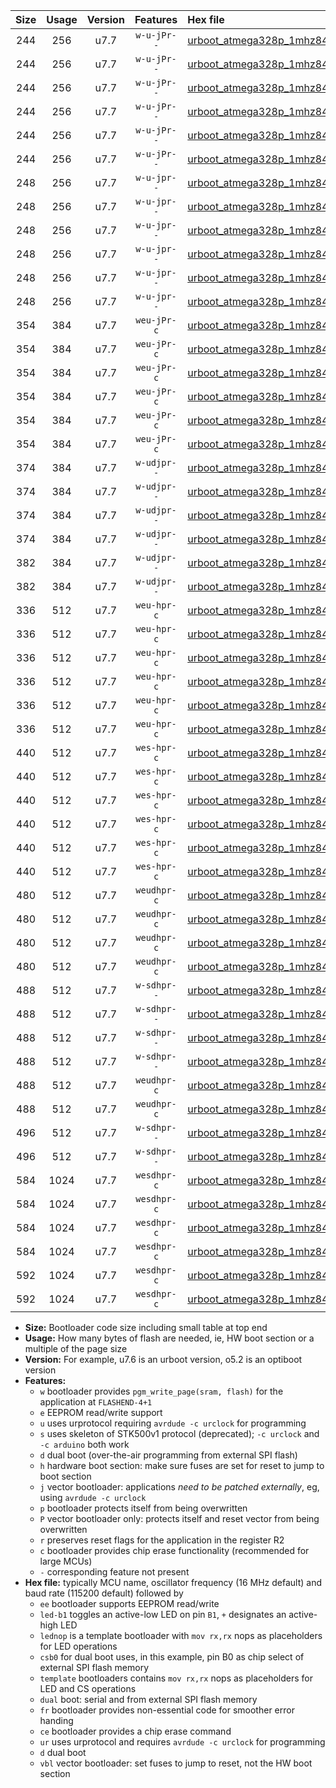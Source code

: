 |Size|Usage|Version|Features|Hex file|
|:-:|:-:|:-:|:-:|:--|
|244|256|u7.7|`w-u-jPr--`|[urboot_atmega328p_1mhz8432_19200bps_led+b1_ur_vbl.hex](https://raw.githubusercontent.com/stefanrueger/urboot.hex/main/mcus/atmega328p/fcpu_1mhz8432/19200_bps/urboot_atmega328p_1mhz8432_19200bps_led+b1_ur_vbl.hex)|
|244|256|u7.7|`w-u-jPr--`|[urboot_atmega328p_1mhz8432_19200bps_led+b5_ur_vbl.hex](https://raw.githubusercontent.com/stefanrueger/urboot.hex/main/mcus/atmega328p/fcpu_1mhz8432/19200_bps/urboot_atmega328p_1mhz8432_19200bps_led+b5_ur_vbl.hex)|
|244|256|u7.7|`w-u-jPr--`|[urboot_atmega328p_1mhz8432_19200bps_led+d5_ur_vbl.hex](https://raw.githubusercontent.com/stefanrueger/urboot.hex/main/mcus/atmega328p/fcpu_1mhz8432/19200_bps/urboot_atmega328p_1mhz8432_19200bps_led+d5_ur_vbl.hex)|
|244|256|u7.7|`w-u-jPr--`|[urboot_atmega328p_1mhz8432_19200bps_led-b1_ur_vbl.hex](https://raw.githubusercontent.com/stefanrueger/urboot.hex/main/mcus/atmega328p/fcpu_1mhz8432/19200_bps/urboot_atmega328p_1mhz8432_19200bps_led-b1_ur_vbl.hex)|
|244|256|u7.7|`w-u-jPr--`|[urboot_atmega328p_1mhz8432_19200bps_led-d5_ur_vbl.hex](https://raw.githubusercontent.com/stefanrueger/urboot.hex/main/mcus/atmega328p/fcpu_1mhz8432/19200_bps/urboot_atmega328p_1mhz8432_19200bps_led-d5_ur_vbl.hex)|
|244|256|u7.7|`w-u-jPr--`|[urboot_atmega328p_1mhz8432_19200bps_lednop_ur_vbl.hex](https://raw.githubusercontent.com/stefanrueger/urboot.hex/main/mcus/atmega328p/fcpu_1mhz8432/19200_bps/urboot_atmega328p_1mhz8432_19200bps_lednop_ur_vbl.hex)|
|248|256|u7.7|`w-u-jpr--`|[urboot_atmega328p_1mhz8432_19200bps_led+b1_fr_ur_vbl.hex](https://raw.githubusercontent.com/stefanrueger/urboot.hex/main/mcus/atmega328p/fcpu_1mhz8432/19200_bps/urboot_atmega328p_1mhz8432_19200bps_led+b1_fr_ur_vbl.hex)|
|248|256|u7.7|`w-u-jpr--`|[urboot_atmega328p_1mhz8432_19200bps_led+b5_fr_ur_vbl.hex](https://raw.githubusercontent.com/stefanrueger/urboot.hex/main/mcus/atmega328p/fcpu_1mhz8432/19200_bps/urboot_atmega328p_1mhz8432_19200bps_led+b5_fr_ur_vbl.hex)|
|248|256|u7.7|`w-u-jpr--`|[urboot_atmega328p_1mhz8432_19200bps_led+d5_fr_ur_vbl.hex](https://raw.githubusercontent.com/stefanrueger/urboot.hex/main/mcus/atmega328p/fcpu_1mhz8432/19200_bps/urboot_atmega328p_1mhz8432_19200bps_led+d5_fr_ur_vbl.hex)|
|248|256|u7.7|`w-u-jpr--`|[urboot_atmega328p_1mhz8432_19200bps_led-b1_fr_ur_vbl.hex](https://raw.githubusercontent.com/stefanrueger/urboot.hex/main/mcus/atmega328p/fcpu_1mhz8432/19200_bps/urboot_atmega328p_1mhz8432_19200bps_led-b1_fr_ur_vbl.hex)|
|248|256|u7.7|`w-u-jpr--`|[urboot_atmega328p_1mhz8432_19200bps_led-d5_fr_ur_vbl.hex](https://raw.githubusercontent.com/stefanrueger/urboot.hex/main/mcus/atmega328p/fcpu_1mhz8432/19200_bps/urboot_atmega328p_1mhz8432_19200bps_led-d5_fr_ur_vbl.hex)|
|248|256|u7.7|`w-u-jpr--`|[urboot_atmega328p_1mhz8432_19200bps_lednop_fr_ur_vbl.hex](https://raw.githubusercontent.com/stefanrueger/urboot.hex/main/mcus/atmega328p/fcpu_1mhz8432/19200_bps/urboot_atmega328p_1mhz8432_19200bps_lednop_fr_ur_vbl.hex)|
|354|384|u7.7|`weu-jPr-c`|[urboot_atmega328p_1mhz8432_19200bps_ee_led+b1_fr_ce_ur_vbl.hex](https://raw.githubusercontent.com/stefanrueger/urboot.hex/main/mcus/atmega328p/fcpu_1mhz8432/19200_bps/urboot_atmega328p_1mhz8432_19200bps_ee_led+b1_fr_ce_ur_vbl.hex)|
|354|384|u7.7|`weu-jPr-c`|[urboot_atmega328p_1mhz8432_19200bps_ee_led+b5_fr_ce_ur_vbl.hex](https://raw.githubusercontent.com/stefanrueger/urboot.hex/main/mcus/atmega328p/fcpu_1mhz8432/19200_bps/urboot_atmega328p_1mhz8432_19200bps_ee_led+b5_fr_ce_ur_vbl.hex)|
|354|384|u7.7|`weu-jPr-c`|[urboot_atmega328p_1mhz8432_19200bps_ee_led+d5_fr_ce_ur_vbl.hex](https://raw.githubusercontent.com/stefanrueger/urboot.hex/main/mcus/atmega328p/fcpu_1mhz8432/19200_bps/urboot_atmega328p_1mhz8432_19200bps_ee_led+d5_fr_ce_ur_vbl.hex)|
|354|384|u7.7|`weu-jPr-c`|[urboot_atmega328p_1mhz8432_19200bps_ee_led-b1_fr_ce_ur_vbl.hex](https://raw.githubusercontent.com/stefanrueger/urboot.hex/main/mcus/atmega328p/fcpu_1mhz8432/19200_bps/urboot_atmega328p_1mhz8432_19200bps_ee_led-b1_fr_ce_ur_vbl.hex)|
|354|384|u7.7|`weu-jPr-c`|[urboot_atmega328p_1mhz8432_19200bps_ee_led-d5_fr_ce_ur_vbl.hex](https://raw.githubusercontent.com/stefanrueger/urboot.hex/main/mcus/atmega328p/fcpu_1mhz8432/19200_bps/urboot_atmega328p_1mhz8432_19200bps_ee_led-d5_fr_ce_ur_vbl.hex)|
|354|384|u7.7|`weu-jPr-c`|[urboot_atmega328p_1mhz8432_19200bps_ee_lednop_fr_ce_ur_vbl.hex](https://raw.githubusercontent.com/stefanrueger/urboot.hex/main/mcus/atmega328p/fcpu_1mhz8432/19200_bps/urboot_atmega328p_1mhz8432_19200bps_ee_lednop_fr_ce_ur_vbl.hex)|
|374|384|u7.7|`w-udjpr--`|[urboot_atmega328p_1mhz8432_19200bps_led+b1_csb0_dual_ur_vbl.hex](https://raw.githubusercontent.com/stefanrueger/urboot.hex/main/mcus/atmega328p/fcpu_1mhz8432/19200_bps/urboot_atmega328p_1mhz8432_19200bps_led+b1_csb0_dual_ur_vbl.hex)|
|374|384|u7.7|`w-udjpr--`|[urboot_atmega328p_1mhz8432_19200bps_led+d5_csb0_dual_ur_vbl.hex](https://raw.githubusercontent.com/stefanrueger/urboot.hex/main/mcus/atmega328p/fcpu_1mhz8432/19200_bps/urboot_atmega328p_1mhz8432_19200bps_led+d5_csb0_dual_ur_vbl.hex)|
|374|384|u7.7|`w-udjpr--`|[urboot_atmega328p_1mhz8432_19200bps_led-b1_csb0_dual_ur_vbl.hex](https://raw.githubusercontent.com/stefanrueger/urboot.hex/main/mcus/atmega328p/fcpu_1mhz8432/19200_bps/urboot_atmega328p_1mhz8432_19200bps_led-b1_csb0_dual_ur_vbl.hex)|
|374|384|u7.7|`w-udjpr--`|[urboot_atmega328p_1mhz8432_19200bps_led-d5_csb0_dual_ur_vbl.hex](https://raw.githubusercontent.com/stefanrueger/urboot.hex/main/mcus/atmega328p/fcpu_1mhz8432/19200_bps/urboot_atmega328p_1mhz8432_19200bps_led-d5_csb0_dual_ur_vbl.hex)|
|382|384|u7.7|`w-udjpr--`|[urboot_atmega328p_1mhz8432_19200bps_led+b1_csd5_dual_ur_vbl.hex](https://raw.githubusercontent.com/stefanrueger/urboot.hex/main/mcus/atmega328p/fcpu_1mhz8432/19200_bps/urboot_atmega328p_1mhz8432_19200bps_led+b1_csd5_dual_ur_vbl.hex)|
|382|384|u7.7|`w-udjpr--`|[urboot_atmega328p_1mhz8432_19200bps_template_dual_ur_vbl.hex](https://raw.githubusercontent.com/stefanrueger/urboot.hex/main/mcus/atmega328p/fcpu_1mhz8432/19200_bps/urboot_atmega328p_1mhz8432_19200bps_template_dual_ur_vbl.hex)|
|336|512|u7.7|`weu-hpr-c`|[urboot_atmega328p_1mhz8432_19200bps_ee_led+b1_fr_ce_ur.hex](https://raw.githubusercontent.com/stefanrueger/urboot.hex/main/mcus/atmega328p/fcpu_1mhz8432/19200_bps/urboot_atmega328p_1mhz8432_19200bps_ee_led+b1_fr_ce_ur.hex)|
|336|512|u7.7|`weu-hpr-c`|[urboot_atmega328p_1mhz8432_19200bps_ee_led+b5_fr_ce_ur.hex](https://raw.githubusercontent.com/stefanrueger/urboot.hex/main/mcus/atmega328p/fcpu_1mhz8432/19200_bps/urboot_atmega328p_1mhz8432_19200bps_ee_led+b5_fr_ce_ur.hex)|
|336|512|u7.7|`weu-hpr-c`|[urboot_atmega328p_1mhz8432_19200bps_ee_led+d5_fr_ce_ur.hex](https://raw.githubusercontent.com/stefanrueger/urboot.hex/main/mcus/atmega328p/fcpu_1mhz8432/19200_bps/urboot_atmega328p_1mhz8432_19200bps_ee_led+d5_fr_ce_ur.hex)|
|336|512|u7.7|`weu-hpr-c`|[urboot_atmega328p_1mhz8432_19200bps_ee_led-b1_fr_ce_ur.hex](https://raw.githubusercontent.com/stefanrueger/urboot.hex/main/mcus/atmega328p/fcpu_1mhz8432/19200_bps/urboot_atmega328p_1mhz8432_19200bps_ee_led-b1_fr_ce_ur.hex)|
|336|512|u7.7|`weu-hpr-c`|[urboot_atmega328p_1mhz8432_19200bps_ee_led-d5_fr_ce_ur.hex](https://raw.githubusercontent.com/stefanrueger/urboot.hex/main/mcus/atmega328p/fcpu_1mhz8432/19200_bps/urboot_atmega328p_1mhz8432_19200bps_ee_led-d5_fr_ce_ur.hex)|
|336|512|u7.7|`weu-hpr-c`|[urboot_atmega328p_1mhz8432_19200bps_ee_lednop_fr_ce_ur.hex](https://raw.githubusercontent.com/stefanrueger/urboot.hex/main/mcus/atmega328p/fcpu_1mhz8432/19200_bps/urboot_atmega328p_1mhz8432_19200bps_ee_lednop_fr_ce_ur.hex)|
|440|512|u7.7|`wes-hpr-c`|[urboot_atmega328p_1mhz8432_19200bps_ee_led+b1_fr_ce.hex](https://raw.githubusercontent.com/stefanrueger/urboot.hex/main/mcus/atmega328p/fcpu_1mhz8432/19200_bps/urboot_atmega328p_1mhz8432_19200bps_ee_led+b1_fr_ce.hex)|
|440|512|u7.7|`wes-hpr-c`|[urboot_atmega328p_1mhz8432_19200bps_ee_led+b5_fr_ce.hex](https://raw.githubusercontent.com/stefanrueger/urboot.hex/main/mcus/atmega328p/fcpu_1mhz8432/19200_bps/urboot_atmega328p_1mhz8432_19200bps_ee_led+b5_fr_ce.hex)|
|440|512|u7.7|`wes-hpr-c`|[urboot_atmega328p_1mhz8432_19200bps_ee_led+d5_fr_ce.hex](https://raw.githubusercontent.com/stefanrueger/urboot.hex/main/mcus/atmega328p/fcpu_1mhz8432/19200_bps/urboot_atmega328p_1mhz8432_19200bps_ee_led+d5_fr_ce.hex)|
|440|512|u7.7|`wes-hpr-c`|[urboot_atmega328p_1mhz8432_19200bps_ee_led-b1_fr_ce.hex](https://raw.githubusercontent.com/stefanrueger/urboot.hex/main/mcus/atmega328p/fcpu_1mhz8432/19200_bps/urboot_atmega328p_1mhz8432_19200bps_ee_led-b1_fr_ce.hex)|
|440|512|u7.7|`wes-hpr-c`|[urboot_atmega328p_1mhz8432_19200bps_ee_led-d5_fr_ce.hex](https://raw.githubusercontent.com/stefanrueger/urboot.hex/main/mcus/atmega328p/fcpu_1mhz8432/19200_bps/urboot_atmega328p_1mhz8432_19200bps_ee_led-d5_fr_ce.hex)|
|440|512|u7.7|`wes-hpr-c`|[urboot_atmega328p_1mhz8432_19200bps_ee_lednop_fr_ce.hex](https://raw.githubusercontent.com/stefanrueger/urboot.hex/main/mcus/atmega328p/fcpu_1mhz8432/19200_bps/urboot_atmega328p_1mhz8432_19200bps_ee_lednop_fr_ce.hex)|
|480|512|u7.7|`weudhpr-c`|[urboot_atmega328p_1mhz8432_19200bps_ee_led+b1_csb0_dual_fr_ce_ur.hex](https://raw.githubusercontent.com/stefanrueger/urboot.hex/main/mcus/atmega328p/fcpu_1mhz8432/19200_bps/urboot_atmega328p_1mhz8432_19200bps_ee_led+b1_csb0_dual_fr_ce_ur.hex)|
|480|512|u7.7|`weudhpr-c`|[urboot_atmega328p_1mhz8432_19200bps_ee_led+d5_csb0_dual_fr_ce_ur.hex](https://raw.githubusercontent.com/stefanrueger/urboot.hex/main/mcus/atmega328p/fcpu_1mhz8432/19200_bps/urboot_atmega328p_1mhz8432_19200bps_ee_led+d5_csb0_dual_fr_ce_ur.hex)|
|480|512|u7.7|`weudhpr-c`|[urboot_atmega328p_1mhz8432_19200bps_ee_led-b1_csb0_dual_fr_ce_ur.hex](https://raw.githubusercontent.com/stefanrueger/urboot.hex/main/mcus/atmega328p/fcpu_1mhz8432/19200_bps/urboot_atmega328p_1mhz8432_19200bps_ee_led-b1_csb0_dual_fr_ce_ur.hex)|
|480|512|u7.7|`weudhpr-c`|[urboot_atmega328p_1mhz8432_19200bps_ee_led-d5_csb0_dual_fr_ce_ur.hex](https://raw.githubusercontent.com/stefanrueger/urboot.hex/main/mcus/atmega328p/fcpu_1mhz8432/19200_bps/urboot_atmega328p_1mhz8432_19200bps_ee_led-d5_csb0_dual_fr_ce_ur.hex)|
|488|512|u7.7|`w-sdhpr--`|[urboot_atmega328p_1mhz8432_19200bps_led+b1_csb0_dual_fr.hex](https://raw.githubusercontent.com/stefanrueger/urboot.hex/main/mcus/atmega328p/fcpu_1mhz8432/19200_bps/urboot_atmega328p_1mhz8432_19200bps_led+b1_csb0_dual_fr.hex)|
|488|512|u7.7|`w-sdhpr--`|[urboot_atmega328p_1mhz8432_19200bps_led+d5_csb0_dual_fr.hex](https://raw.githubusercontent.com/stefanrueger/urboot.hex/main/mcus/atmega328p/fcpu_1mhz8432/19200_bps/urboot_atmega328p_1mhz8432_19200bps_led+d5_csb0_dual_fr.hex)|
|488|512|u7.7|`w-sdhpr--`|[urboot_atmega328p_1mhz8432_19200bps_led-b1_csb0_dual_fr.hex](https://raw.githubusercontent.com/stefanrueger/urboot.hex/main/mcus/atmega328p/fcpu_1mhz8432/19200_bps/urboot_atmega328p_1mhz8432_19200bps_led-b1_csb0_dual_fr.hex)|
|488|512|u7.7|`w-sdhpr--`|[urboot_atmega328p_1mhz8432_19200bps_led-d5_csb0_dual_fr.hex](https://raw.githubusercontent.com/stefanrueger/urboot.hex/main/mcus/atmega328p/fcpu_1mhz8432/19200_bps/urboot_atmega328p_1mhz8432_19200bps_led-d5_csb0_dual_fr.hex)|
|488|512|u7.7|`weudhpr-c`|[urboot_atmega328p_1mhz8432_19200bps_ee_led+b1_csd5_dual_fr_ce_ur.hex](https://raw.githubusercontent.com/stefanrueger/urboot.hex/main/mcus/atmega328p/fcpu_1mhz8432/19200_bps/urboot_atmega328p_1mhz8432_19200bps_ee_led+b1_csd5_dual_fr_ce_ur.hex)|
|488|512|u7.7|`weudhpr-c`|[urboot_atmega328p_1mhz8432_19200bps_ee_template_dual_fr_ce_ur.hex](https://raw.githubusercontent.com/stefanrueger/urboot.hex/main/mcus/atmega328p/fcpu_1mhz8432/19200_bps/urboot_atmega328p_1mhz8432_19200bps_ee_template_dual_fr_ce_ur.hex)|
|496|512|u7.7|`w-sdhpr--`|[urboot_atmega328p_1mhz8432_19200bps_led+b1_csd5_dual_fr.hex](https://raw.githubusercontent.com/stefanrueger/urboot.hex/main/mcus/atmega328p/fcpu_1mhz8432/19200_bps/urboot_atmega328p_1mhz8432_19200bps_led+b1_csd5_dual_fr.hex)|
|496|512|u7.7|`w-sdhpr--`|[urboot_atmega328p_1mhz8432_19200bps_template_dual_fr.hex](https://raw.githubusercontent.com/stefanrueger/urboot.hex/main/mcus/atmega328p/fcpu_1mhz8432/19200_bps/urboot_atmega328p_1mhz8432_19200bps_template_dual_fr.hex)|
|584|1024|u7.7|`wesdhpr-c`|[urboot_atmega328p_1mhz8432_19200bps_ee_led+b1_csb0_dual_fr_ce.hex](https://raw.githubusercontent.com/stefanrueger/urboot.hex/main/mcus/atmega328p/fcpu_1mhz8432/19200_bps/urboot_atmega328p_1mhz8432_19200bps_ee_led+b1_csb0_dual_fr_ce.hex)|
|584|1024|u7.7|`wesdhpr-c`|[urboot_atmega328p_1mhz8432_19200bps_ee_led+d5_csb0_dual_fr_ce.hex](https://raw.githubusercontent.com/stefanrueger/urboot.hex/main/mcus/atmega328p/fcpu_1mhz8432/19200_bps/urboot_atmega328p_1mhz8432_19200bps_ee_led+d5_csb0_dual_fr_ce.hex)|
|584|1024|u7.7|`wesdhpr-c`|[urboot_atmega328p_1mhz8432_19200bps_ee_led-b1_csb0_dual_fr_ce.hex](https://raw.githubusercontent.com/stefanrueger/urboot.hex/main/mcus/atmega328p/fcpu_1mhz8432/19200_bps/urboot_atmega328p_1mhz8432_19200bps_ee_led-b1_csb0_dual_fr_ce.hex)|
|584|1024|u7.7|`wesdhpr-c`|[urboot_atmega328p_1mhz8432_19200bps_ee_led-d5_csb0_dual_fr_ce.hex](https://raw.githubusercontent.com/stefanrueger/urboot.hex/main/mcus/atmega328p/fcpu_1mhz8432/19200_bps/urboot_atmega328p_1mhz8432_19200bps_ee_led-d5_csb0_dual_fr_ce.hex)|
|592|1024|u7.7|`wesdhpr-c`|[urboot_atmega328p_1mhz8432_19200bps_ee_led+b1_csd5_dual_fr_ce.hex](https://raw.githubusercontent.com/stefanrueger/urboot.hex/main/mcus/atmega328p/fcpu_1mhz8432/19200_bps/urboot_atmega328p_1mhz8432_19200bps_ee_led+b1_csd5_dual_fr_ce.hex)|
|592|1024|u7.7|`wesdhpr-c`|[urboot_atmega328p_1mhz8432_19200bps_ee_template_dual_fr_ce.hex](https://raw.githubusercontent.com/stefanrueger/urboot.hex/main/mcus/atmega328p/fcpu_1mhz8432/19200_bps/urboot_atmega328p_1mhz8432_19200bps_ee_template_dual_fr_ce.hex)|

- **Size:** Bootloader code size including small table at top end
- **Usage:** How many bytes of flash are needed, ie, HW boot section or a multiple of the page size
- **Version:** For example, u7.6 is an urboot version, o5.2 is an optiboot version
- **Features:**
  + `w` bootloader provides `pgm_write_page(sram, flash)` for the application at `FLASHEND-4+1`
  + `e` EEPROM read/write support
  + `u` uses urprotocol requiring `avrdude -c urclock` for programming
  + `s` uses skeleton of STK500v1 protocol (deprecated); `-c urclock` and `-c arduino` both work
  + `d` dual boot (over-the-air programming from external SPI flash)
  + `h` hardware boot section: make sure fuses are set for reset to jump to boot section
  + `j` vector bootloader: applications *need to be patched externally*, eg, using `avrdude -c urclock`
  + `p` bootloader protects itself from being overwritten
  + `P` vector bootloader only: protects itself and reset vector from being overwritten
  + `r` preserves reset flags for the application in the register R2
  + `c` bootloader provides chip erase functionality (recommended for large MCUs)
  + `-` corresponding feature not present
- **Hex file:** typically MCU name, oscillator frequency (16 MHz default) and baud rate (115200 default) followed by
  + `ee` bootloader supports EEPROM read/write
  + `led-b1` toggles an active-low LED on pin `B1`, `+` designates an active-high LED
  + `lednop` is a template bootloader with `mov rx,rx` nops as placeholders for LED operations
  + `csb0` for dual boot uses, in this example, pin B0 as chip select of external SPI flash memory
  + `template` bootloaders contains `mov rx,rx` nops as placeholders for LED and CS operations
  + `dual` boot: serial and from external SPI flash memory
  + `fr` bootloader provides non-essential code for smoother error handing
  + `ce` bootloader provides a chip erase command
  + `ur` uses urprotocol and requires `avrdude -c urclock` for programming
  + `d` dual boot
  + `vbl` vector bootloader: set fuses to jump to reset, not the HW boot section
